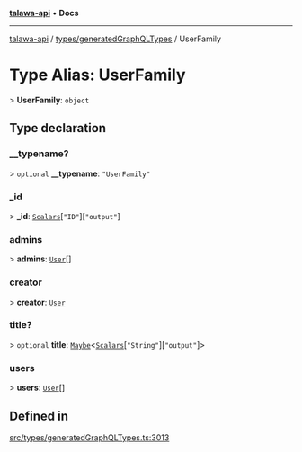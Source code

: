 [**talawa-api**](../../../README.md) • **Docs**

***

[talawa-api](../../../modules.md) / [types/generatedGraphQLTypes](../README.md) / UserFamily

# Type Alias: UserFamily

\> **UserFamily**: `object`

## Type declaration

### \_\_typename?

\> `optional` **\_\_typename**: `"UserFamily"`

### \_id

\> **\_id**: [`Scalars`](Scalars.md)\[`"ID"`\]\[`"output"`\]

### admins

\> **admins**: [`User`](User.md)[]

### creator

\> **creator**: [`User`](User.md)

### title?

\> `optional` **title**: [`Maybe`](Maybe.md)\<[`Scalars`](Scalars.md)\[`"String"`\]\[`"output"`\]\>

### users

\> **users**: [`User`](User.md)[]

## Defined in

[src/types/generatedGraphQLTypes.ts:3013](https://github.com/PalisadoesFoundation/talawa-api/blob/0e711c6a6b57f55ab5776fc9c8edfc5ebc0b3d70/src/types/generatedGraphQLTypes.ts#L3013)

